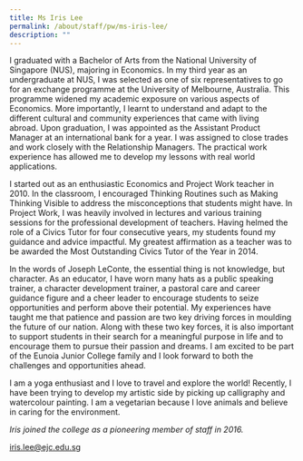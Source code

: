 ```yaml
---
title: Ms Iris Lee
permalink: /about/staff/pw/ms-iris-lee/
description: ""
---
```


I graduated with a Bachelor of Arts from the National University of Singapore (NUS), majoring in Economics. In my third year as an undergraduate at NUS, I was selected as one of six representatives to go for an exchange programme at the University of Melbourne, Australia. This programme widened my academic exposure on various aspects of Economics. More importantly, I learnt to understand and adapt to the different cultural and community experiences that came with living abroad. Upon graduation, I was appointed as the Assistant Product Manager at an international bank for a year. I was assigned to close trades and work closely with the Relationship Managers. The practical work experience has allowed me to develop my lessons with real world applications.

I started out as an enthusiastic Economics and Project Work teacher in 2010. In the classroom, I encouraged Thinking Routines such as Making Thinking Visible to address the misconceptions that students might have. In Project Work, I was heavily involved in lectures and various training sessions for the professional development of teachers. Having helmed the role of a Civics Tutor for four consecutive years, my students found my guidance and advice impactful. My greatest affirmation as a teacher was to be awarded the Most Outstanding Civics Tutor of the Year in 2014.

In the words of Joseph LeConte, the essential thing is not knowledge, but character. As an educator, I have worn many hats as a public speaking trainer, a character development trainer, a pastoral care and career guidance figure and a cheer leader to encourage students to seize opportunities and perform above their potential. My experiences have taught me that patience and passion are two key driving forces in moulding the future of our nation. Along with these two key forces, it is also important to support students in their search for a meaningful purpose in life and to encourage them to pursue their passion and dreams. I am excited to be part of the Eunoia Junior College family and I look forward to both the challenges and opportunities ahead.

I am a yoga enthusiast and I love to travel and explore the world! Recently, I have been trying to develop my artistic side by picking up calligraphy and watercolour painting. I am a vegetarian because I love animals and believe in caring for the environment.

_Iris joined the college as a pioneering member of staff in 2016._

[iris.lee@ejc.edu.sg](mailto:iris.lee@ejc.edu.sg)
